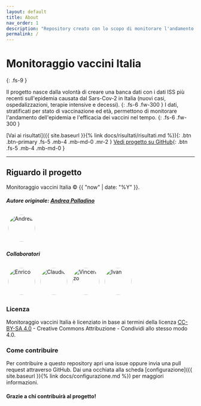 ```yaml
---
layout: default
title: About
nav_order: 1
description: "Repository creato con lo scopo di monitorare l'andamento dell'epidemia provocata dal virus SARS-CoV-2 in Italia e l'efficacia dei vaccini."
permalink: /
---
```


# Monitoraggio vaccini Italia
{: .fs-9 }

Il progetto nasce dalla volontà di creare una banca dati con i dati ISS più recenti sull'epidemia causata dal Sars-Cov-2 in Italia (nuovi casi, ospedalizzazioni, terapie intensive e decessi).
{: .fs-6 .fw-300 }
I dati, stratificati per stato di vaccinazione ed età, permettono di monitorare l'andamento dell'epidemia e l'efficacia dei vaccini nel tempo.
{: .fs-6 .fw-300 }

[Vai ai risultati]({{ site.baseurl }}{% link docs/risultati/risultati.md %}){: .btn .btn-primary .fs-5 .mb-4 .mb-md-0 .mr-2 } [Vedi progetto su GitHub](https://github.com/apalladi/covid_vaccini_monitoraggio){: .btn .fs-5 .mb-4 .mb-md-0 }

---

## Riguardo il progetto

Monitoraggio vaccini Italia &copy; {{ "now" | date: "%Y" }}.

##### **Autore originale**: [Andrea Palladino](https://github.com/apalladi)

<a href="https://github.com/apalladi"><img src="https://avatars.githubusercontent.com/apalladi" width="72" height="72" style="border-radius: 50%;margin:5px" alt="Andrea"/></a>


##### **Collaboratori**

<a href="https://github.com/enricocid"><img src="https://avatars.githubusercontent.com/enricocid" width="72" height="72" style="border-radius: 50%;margin:5px" alt="Enrico"/></a>
<a href="https://github.com/LivingDeadCloud"><img src="https://avatars.githubusercontent.com/LivingDeadCloud" width="72" height="72" style="border-radius: 50%;margin:5px" alt="Claudio"/></a>
<a href="https://github.com/vincnardelli"><img src="https://avatars.githubusercontent.com/vincnardelli" width="72" height="72" style="border-radius: 50%;margin:5px" alt="Vincenzo"/></a>
<a href="https://github.com/ivandorte"><img src="https://avatars.githubusercontent.com/ivandorte" width="72" height="72" style="border-radius: 50%;margin:5px" alt="Ivan"/></a>

### Licenza

Monitoraggio vaccini Italia è licenziato in base ai termini della licenza [CC-BY-SA 4.0](https://github.com/apalladi/covid_vaccini_monitoraggio/blob/main/LICENSE) - Creative Commons Attribuzione - Condividi allo stesso modo 4.0.

### Come contribuire

Per contribuire a questo repository apri una issue oppure invia una pull request attraverso GitHub. Dai una occhiata alla scheda [configurazione]({{ site.baseurl }}{% link docs/configurazione.md %}) per maggiori informazioni.

#### Grazie a chi contribuirà al progetto!
